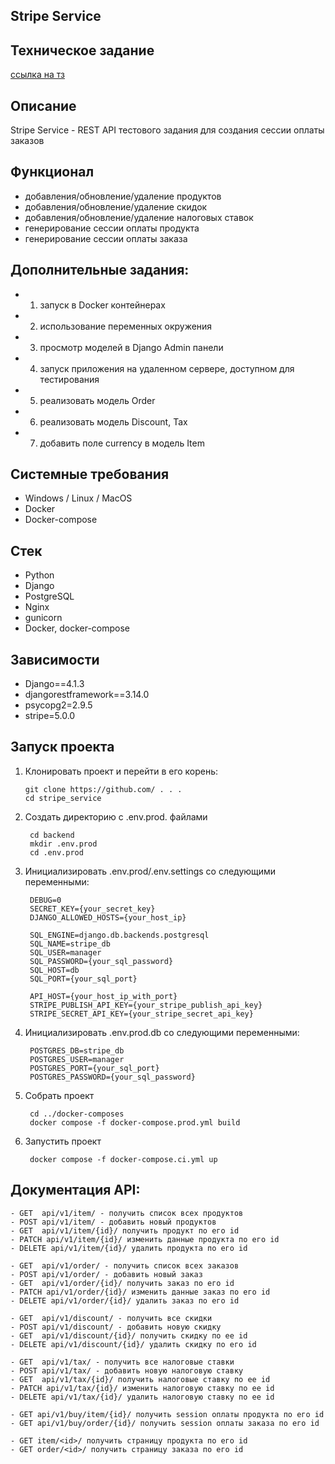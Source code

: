 Stripe Service
---
Техническое задание
---
<a href='https://docs.google.com/document/d/1RqJhk-pRDuAk4pH1uqbY9-8uwAqEXB9eRQWLSMM_9sI/edit?usp=sharing'>ссылка на тз</a>

Описание
---
Stripe Service - REST API тестового задания для создания сессии оплаты заказов

Функционал
---
- добавления/обновление/удаление продуктов
- добавления/обновление/удаление скидок
- добавления/обновление/удаление налоговых ставок
- генерирование сессии оплаты продукта
- генерирование сессии оплаты заказа


Дополнительные задания:
---
- 1. запуск в Docker контейнерах
- 2. использование переменных окружения
- 3. просмотр моделей в Django Admin панели
- 4. запуск приложения на удаленном сервере, доступном для тестирования
- 5. реализовать модель Order
- 6. реализовать модель Discount, Tax
- 7. добавить поле currency в модель Item

Системные требования
---
- Windows / Linux / MacOS
- Docker
- Docker-compose

Стек 
---
- Python
- Django
- PostgreSQL
- Nginx
- gunicorn
- Docker, docker-compose

Зависимости
---
- Django==4.1.3
- djangorestframework==3.14.0  
- psycopg2=2.9.5
- stripe=5.0.0


Запуск проекта
---
1.  Клонировать проект и перейти в его корень:

		git clone https://github.com/ . . .
		cd stripe_service

2. Создать директорию с .env.prod. файлами
		
	    cd backend
		mkdir .env.prod
		cd .env.prod

3. Инициализировать .env.prod/.env.settings со следующими переменными:

	    DEBUG=0
		SECRET_KEY={your_secret_key}
		DJANGO_ALLOWED_HOSTS={your_host_ip}

		SQL_ENGINE=django.db.backends.postgresql
	    SQL_NAME=stripe_db
        SQL_USER=manager
        SQL_PASSWORD={your_sql_password}
        SQL_HOST=db
        SQL_PORT={your_sql_port}
		
		API_HOST={your_host_ip_with_port}
		STRIPE_PUBLISH_API_KEY={your_stripe_publish_api_key}
		STRIPE_SECRET_API_KEY={your_stripe_secret_api_key}


4. Инициализировать .env.prod.db со следующими переменными:

		POSTGRES_DB=stripe_db
		POSTGRES_USER=manager
		POSTGRES_PORT={your_sql_port}
		POSTGRES_PASSWORD={your_sql_password}

5. Собрать проект

		cd ../docker-composes
		docker compose -f docker-compose.prod.yml build

6. Запустить проект

		docker compose -f docker-compose.ci.yml up


Документация API:
---
    - GET  api/v1/item/ - получить список всех продуктов
    - POST api/v1/item/ - добавить новый продуктов
    - GET  api/v1/item/{id}/ получить продукт по его id
    - PATCH api/v1/item/{id}/ изменить данные продукта по его id
    - DELETE api/v1/item/{id}/ удалить продукта по его id

	- GET  api/v1/order/ - получить список всех заказов
    - POST api/v1/order/ - добавить новый заказ
    - GET  api/v1/order/{id}/ получить заказ по его id
    - PATCH api/v1/order/{id}/ изменить данные заказ по его id
    - DELETE api/v1/order/{id}/ удалить заказ по его id

	- GET  api/v1/discount/ - получить все скидки
	- POST api/v1/discount/ - добавить новую скидку
	- GET  api/v1/discount/{id}/ получить скидку по еe id
	- DELETE api/v1/discount/{id}/ удалить скидку по его id

	- GET  api/v1/tax/ - получить все налоговые ставки
	- POST api/v1/tax/ - добавить новую налоговую ставку
	- GET  api/v1/tax/{id}/ получить налоговые ставку по еe id
	- PATCH api/v1/tax/{id}/ изменить налоговую ставку по ее id
	- DELETE api/v1/tax/{id}/ удалить налоговую ставку по ее id
	
	- GET api/v1/buy/item/{id}/ получить session оплаты продукта по его id
    - GET api/v1/buy/order/{id}/ получить session оплаты заказа по его id

	- GET item/<id>/ получить страницу продукта по его id
    - GET order/<id>/ получить страницу заказа по его id

